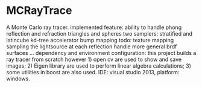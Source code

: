 # MCRayTrace

A Monte Carlo ray tracer.
  implemented feature:
    ability to handle phong reflection and refraction
    triangles and spheres
    two samplers: stratified and latincube
    kd-tree accelerator
    bump mapping
  todo:
    texture mapping
    sampling the lightsource at each reflection
    handle more general brdf surfaces
    ...
  dependency and environment configuration:
    this project builds a ray tracer from scratch however 
    1) open cv are used to show and save images; 
    2) Eigen library are used to perform linear algebra calculations; 
    3) some utilities in boost are also used.
    IDE: visual studio 2013, platform: windows.
